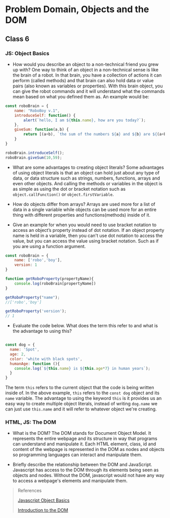 # Problem Domain, Objects and the DOM

## Class 6

### JS: Object Basics
- How would you describe an object to a non-technical friend you grew up with?
One way to think of an object in a non-technical sense is like the brain of a robot. In that brain, you have a collection of actions it can perform (called methods) and that brain can also hold data or value pairs (also known as variables or properties). With this brain object, you can give the robot commands and it will understand what the commands mean based on what you defined them as. An example would be:

```javascript
const roboBrain = {
    name: "RoboBoy v.1",
    introduceSelf: function() {
        alert(`hello, I am ${this.name}, how are you today?`);
    },
    giveSum: function(a,b) {
        return [(a+b), `the sum of the numbers ${a} and ${b} are ${(a+b)}`]
    }
}

roboBrain.introduceSelf();
roboBrain.giveSum(10,59);

```

- What are some advantages to creating object literals?
Some advantages of using object literals is that an object can hold just about any type of data, or data structure such as strings, numbers, functions, arrays and even other objects. And calling the methods or variables in the object is as simple as using the dot or bracket notation such as `object.callFunction()` or `object.firstVariable`.

- How do objects differ from arrays?
Arrays are used more for a list of data in a single variable while objects can be used more for an entire thing with different properties and functions(methods) inside of it.

- Give an example for when you would need to use bracket notation to access an object’s property instead of dot notation.
If an object property name is held in a variable, then you can't use dot notation to access the value, but you can access the value using bracket notation. Such as if you are using a function argument. 

```javascript
const roboBrain = {
    name: ['robo','boy'],
    version: 1
}

function getRoboProperty(propertyName){
    console.log(roboBrain[propertyName])
}

getRoboProperty("name");
//['robo','boy']

getRoboProperty('version');
// 1

```

- Evaluate the code below. What does the term this refer to and what is the advantage to using this?

```javascript

const dog = {
  name: 'Spot',
  age: 2,
  color: 'white with black spots',
  humanAge: function (){
    console.log(`${this.name} is ${this.age*7} in human years`);
  }
}

```

The term `this` refers to the current object that the code is being written inside of. In the above example, `this` refers to the `const dog` object and its `name` variable. The advantage to using the keyword `this` is it provides us an easy way to create multiple object literals, instead of writing `dog.name` we can just use `this.name` and it will refer to whatever object we're creating.

### HTML, JS: The DOM
- What is the DOM?
The DOM stands for Document Object Model. It represents the entire webpage and its structure in way that programs can understand and manipulate it. Each HTML element, class, id and content of the webpage is represented in the DOM as nodes and objects so programming languages can interact and manipulate them.

- Briefly describe the relationship between the DOM and JavaScript.
Javascript has access to the DOM through its elements being seen as objects and nodes. Without the DOM, javascript would not have any way to access a webpage's elements and manipulate them. 


>References
>
>[Javascript Object Basics](https://developer.mozilla.org/en-US/docs/Learn/JavaScript/Objects/Basics)
>
>[Introduction to the DOM](https://developer.mozilla.org/en-US/docs/Web/API/Document_Object_Model/Introduction)